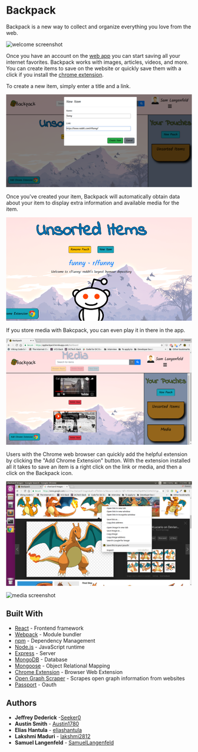 # Backpack

Backpack is a new way to collect and organize everything you love from the web.

![welcome screenshot](https://github.com/Seeker0/Backpack/blob/master/public/welcome.png)

Once you have an account on the [web app](https://appbackpack.herokuapp.com) you can start saving all your internet favorites. Backpack works with images, articles, videos, and more. You can create items to save on the website or quickly save them with a click if you install the [chrome extension](https://chrome.google.com/webstore/detail/backpack/kbihpnahoklibdejjmnjndkidaklefgj).

To create a new item, simply enter a title and a link.

![item creation screenshot](https://github.com/Seeker0/Backpack/blob/master/public/item_creation.png)

Once you've created your item, Backpack will automatically obtain data about your item to display extra information and available media for the item.

![item display screenshot](https://github.com/Seeker0/Backpack/blob/master/public/item_display.png)

If you store media with Bakcpack, you can even play it in there in the app.

![media screenshot](https://github.com/Seeker0/Backpack/blob/master/public/media.png)

Users with the Chrome web browser can quickly add the helpful extension by clicking the "Add Chrome Extension" button. With the extension installed all it takes to save an item is a right click on the link or media, and then a click on the Backpack icon.

![media screenshot](https://github.com/Seeker0/Backpack/blob/master/public/use_extension.png)

![media screenshot](hhttps://github.com/Seeker0/Backpack/blob/master/public/extension_works.png)

## Built With

* [React](https://reactjs.org/) - Frontend framework
* [Webpack](https://webpack.js.org/) - Module bundler
* [npm](https://www.npmjs.com/) - Dependency Management
* [Node.js](https://nodejs.org/en/) - JavaScript runtime
* [Express](https://expressjs.com/) - Server
* [MongoDB](https://www.mongodb.com/) - Database
* [Mongoose](http://mongoosejs.com/) - Object Relational Mapping
* [Chrome Extension](https://developer.chrome.com/extensions) - Browser Web Extension
* [Open Graph Scraper](https://github.com/jshemas/openGraphScraper) - Scrapes open graph information from websites
* [Passport](http://www.passportjs.org/) - Oauth

## Authors

* **Jeffrey Dederick** -[Seeker0](https://github.com/Seeker0)
* **Austin Smith** - [Austin1780](https://github.com/Austin1780)
* **Elias Hantula** - [eliashantula](https://github.com/eliashantula)
* **Lakshmi Maduri** - [lakshmi2812](https://github.com/lakshmi2812)
* **Samuel Langenfeld** - [SamuelLangenfeld](https://github.com/SamuelLangenfeld)
